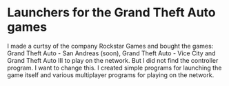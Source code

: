 # Launchers for the Grand Theft Auto games 

I made a curtsy of the company Rockstar Games and bought the games: Grand Theft Auto - San Andreas (soon), Grand Theft Auto - Vice City and Grand Theft Auto III to play on the network. But I did not find the controller program. I want to change this. I created simple programs for launching the game itself and various multiplayer programs for playing on the network.
